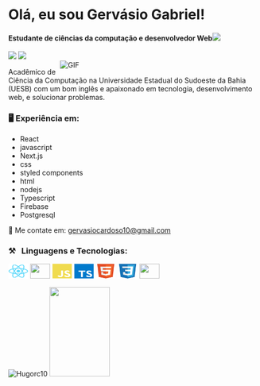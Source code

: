 

# Olá, eu sou Gervásio Gabriel! 

<h4>Estudante de ciências da computação e desenvolvedor Web<img src="https://i.pinimg.com/originals/c1/48/9e/c1489e8e276e19e40af67659c7661229.gif" width="25"> </h4>

<div> 
  <a href = "mailto:gervasiocardoso10@gmail.com"><img src="https://img.shields.io/badge/-Gmail-%23333?style=for-the-badge&logo=gmail&logoColor=white" target="_blank"></a>
  <a href="https://www.linkedin.com/in/gerv%C3%A1sio-cardoso-6b9654227/" target="_blank"><img src="https://img.shields.io/badge/-LinkedIn-%230077B5?style=for-the-badge&logo=linkedin&logoColor=white" target="_blank"></a>
</div>

<img align="right" width="400" alt="GIF" src="https://i.gifer.com/6vIk.gif" >

<p>Acadêmico de Ciência da Computação na Universidade Estadual do Sudoeste da Bahia (UESB) com um bom inglês e apaixonado em tecnologia, desenvolvimento web, e solucionar  problemas.
</p>
     
     
### 🖥️ Experiência em: 
-  React
-  javascript
-  Next.js
-  css
-  styled components
-  html
-  nodejs
-  Typescript
-  Firebase
-  Postgresql
    
📧 Me contate em: gervasiocardoso10@gmail.com

### ⚒&nbsp;&nbsp;&nbsp;**Linguagens e Tecnologias:** 

<div style="display: inline_block">
 <img align="center"  height="30" width="40" src="https://raw.githubusercontent.com/devicons/devicon/master/icons/react/react-original.svg">
  <img  align="center"  height="30" width="40" src="https://cdn.jsdelivr.net/gh/devicons/devicon@latest/icons/nextjs/nextjs-original.svg" />    
  <img align="center"  height="30" width="40" src="https://raw.githubusercontent.com/devicons/devicon/master/icons/javascript/javascript-plain.svg">
  <img align="center"  height="30" width="40" src="https://raw.githubusercontent.com/devicons/devicon/master/icons/typescript/typescript-plain.svg">
  <img align="center"  height="30" width="40" src="https://raw.githubusercontent.com/devicons/devicon/master/icons/html5/html5-original.svg">
  <img align="center"  height="30" width="40" src="https://raw.githubusercontent.com/devicons/devicon/master/icons/css3/css3-original.svg">
  <img  align="center"  height="30" width="40"src="https://cdn.jsdelivr.net/gh/devicons/devicon@latest/icons/nodejs/nodejs-original-wordmark.svg" />
          
</div>
<br/>

<div>
 <img height="180em" width="49%" src="https://github-readme-stats.vercel.app/api?username=Gervasss&show_icons=true&theme=gotham&count_private=true" alt="Hugorc10" />
<img height="180em" width="49%" src="https://github-readme-stats.vercel.app/api/top-langs/?username=Gervasss&layout=compact&theme=vue-dark" />

</div>

